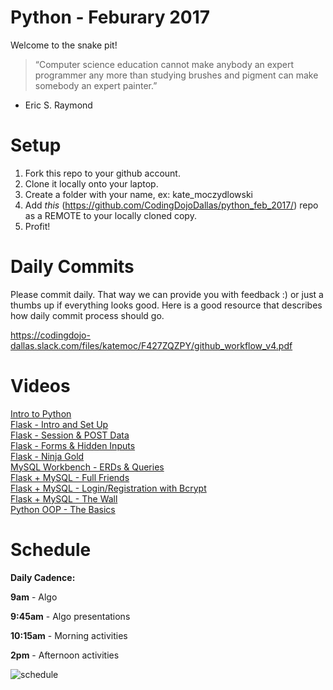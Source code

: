 Python - Feburary 2017
====================

Welcome to the snake pit! 

> “Computer science education cannot make anybody an expert programmer any more than studying brushes and pigment can make somebody an expert painter.”
- Eric S. Raymond

# Setup
 1. Fork this repo to your github account.
 2. Clone it locally onto your laptop.
 3. Create a folder with your name, ex: kate_moczydlowski
 4. Add *this* (https://github.com/CodingDojoDallas/python_feb_2017/) repo as a REMOTE to your locally cloned copy.
 5. Profit!
 
# Daily Commits

Please commit daily. That way we can provide you with feedback :) or just a thumbs up if everything looks good. Here is a good resource that describes how daily commit process should go.

https://codingdojo-dallas.slack.com/files/katemoc/F427ZQZPY/github_workflow_v4.pdf

# Videos
[Intro to Python](https://www.youtube.com/watch?v=aSOXz-o6qBo "Intro to Python") <br>
[Flask - Intro and Set Up](https://www.youtube.com/watch?v=0B91ls_C5mU "Flask - Intro and Set Up") <br>
[Flask - Session & POST Data](https://www.youtube.com/watch?v=ue4xuCplDJ0 "Flask - Session & POST Data") <br>
[Flask - Forms & Hidden Inputs](https://www.youtube.com/watch?v=2Dl5iWPH9Do "Flask - Forms & Hidden Inputs") <br>
[Flask - Ninja Gold](https://www.youtube.com/watch?v=y9ud060bhhI "Flask - Ninja Gold") <br>
[MySQL Workbench - ERDs & Queries](https://youtu.be/lDbMPBhMFWE "MySQL Workbench - ERDs & Queries")<br>
[Flask + MySQL - Full Friends](https://www.youtube.com/watch?v=TGj9lp1hedc "Flask + MySQL - Full Friends")<br>
[Flask + MySQL - Login/Registration with Bcrypt](https://www.youtube.com/watch?v=7cQEHtLnLS4 "Flask + MySQL - Login/Registration with Bcrypt")<br>
[Flask + MySQL - The Wall](https://www.youtube.com/watch?v=VvqTHQqZu1E "Flask + MySQL - The Wall")<br>
[Python OOP - The Basics](https://www.youtube.com/watch?v=Yqi_-1HbnIg "Python OOP - The Basics")<br>

# Schedule

**Daily Cadence:**

**9am** - Algo

**9:45am** - Algo presentations

**10:15am** - Morning activities

**2pm** - Afternoon activities

![schedule](https://dl.dropboxusercontent.com/u/46031414/schedule.png)

